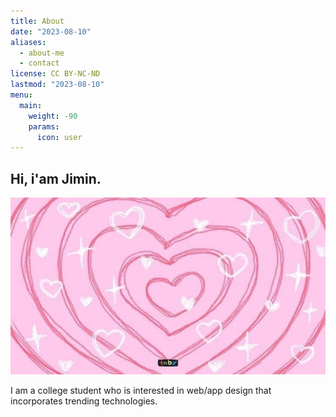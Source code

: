 ```yaml
---
title: About
date: "2023-08-10"
aliases:
  - about-me
  - contact
license: CC BY-NC-ND
lastmod: "2023-08-10"
menu:
  main:
    weight: -90
    params:
      icon: user
---
```


## Hi, i'am Jimin.

![about cover](/static/aboutimg/heartcover.jpg)

I am a college student who is interested in web/app design that incorporates trending technologies.
